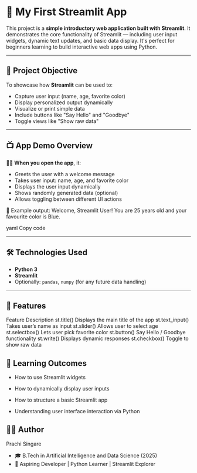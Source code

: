 # 🚀 My First Streamlit App

This project is a **simple introductory web application built with Streamlit**. It demonstrates the core functionality of Streamlit — including user input widgets, dynamic text updates, and basic data display. It's perfect for beginners learning to build interactive web apps using Python.

---

## 🧠 Project Objective

To showcase how **Streamlit** can be used to:
- Capture user input (name, age, favorite color)
- Display personalized output dynamically
- Visualize or print simple data
- Include buttons like "Say Hello" and "Goodbye"
- Toggle views like "Show raw data"

---

## 📺 App Demo Overview

🧑‍💻 **When you open the app**, it:
- Greets the user with a welcome message
- Takes user input: name, age, and favorite color
- Displays the user input dynamically
- Shows randomly generated data (optional)
- Allows toggling between different UI actions

💬 Example output:
Welcome, Streamlit User!
You are 25 years old and your favourite color is Blue.

yaml
Copy code

---

## 🛠️ Technologies Used

- **Python 3**
- **Streamlit**
- Optionally: `pandas`, `numpy` (for any future data handling)

---

## 📝 Features
Feature	Description
st.title()	Displays the main title of the app
st.text_input()	Takes user’s name as input
st.slider()	Allows user to select age
st.selectbox()	Lets user pick favorite color
st.button()	Say Hello / Goodbye functionality
st.write()	Displays dynamic responses
st.checkbox()	Toggle to show raw data


## 🧠 Learning Outcomes
- How to use Streamlit widgets

- How to dynamically display user inputs

- How to structure a basic Streamlit app

- Understanding user interface interaction via Python

##  🙋‍♀️ Author
Prachi Singare
- 🎓 B.Tech in Artificial Intelligence and Data Science (2025)
- 💬 Aspiring Developer | Python Learner | Streamlit Explorer


